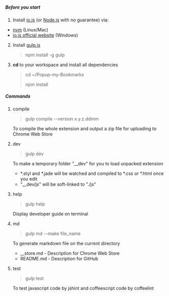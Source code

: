 ##### Before you start
1. Install [io.js](//github.com/iojs/io.js) (or [Node.js](//github.com/joyent/node) with no guarantee) via:
  - [nvm](//github.com/creationix/nvm) (Linux/Mac)
  - [io.js official website](//iojs.org) (Windows)

2. Install [gulp.js](//github.com/gulpjs/gulp)

   > npm install -g gulp

3. **cd** to your workspace and install all dependencies
   > cd ~/Popup-my-Bookmarks
   >
   > npm install

##### Commands
1. compile
   > gulp compile --version x.y.z.ddmm

   To compile the whole extension and output a zip file for uploading to Chrome Web Store

2. dev
   > gulp dev

   To make a temporary folder "__dev" for you to load unpacked extension
   - *.styl and *.jade will be watched and compiled to *.css or *.html once you edit
   - "__dev/js" will be soft-linked to "./js"

3. help
   > gulp help

   Display developer guide on terminal

4. md
   > gulp md --make file_name

   To generate markdown file on the current directory
   - __store.md - Description for Chrome Web Store
   - README.md - Description for GitHub

5. test
   > gulp test

   To test javascript code by jshint and coffeescript code by coffeelint
